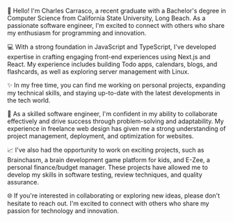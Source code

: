 👋 Hello! I'm Charles Carrasco, a recent graduate with a Bachelor's degree in Computer Science from California State University, Long Beach. As a passionate software engineer, I'm excited to connect with others who share my enthusiasm for programming and innovation.

💻 With a strong foundation in JavaScript and TypeScript, I've developed expertise in crafting engaging front-end experiences using Next.js and React. My experience includes building Todo apps, calendars, blogs, and flashcards, as well as exploring server management with Linux.

✨ In my free time, you can find me working on personal projects, expanding my technical skills, and staying up-to-date with the latest developments in the tech world.

🚀 As a skilled software engineer, I'm confident in my ability to collaborate effectively and drive success through problem-solving and adaptability. My experience in freelance web design has given me a strong understanding of project management, deployment, and optimization for websites.

📈 I've also had the opportunity to work on exciting projects, such as Brainchasm, a brain development game platform for kids, and E-Zee, a personal finance/budget manager. These projects have allowed me to develop my skills in software testing, review techniques, and quality assurance.

🌐 If you're interested in collaborating or exploring new ideas, please don't hesitate to reach out. I'm excited to connect with others who share my passion for technology and innovation.
